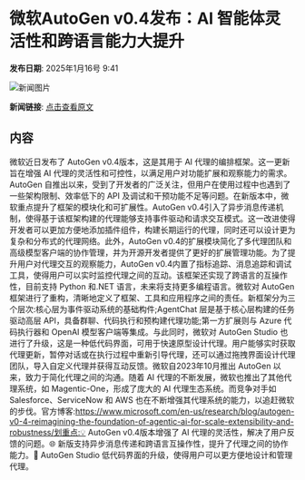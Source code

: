 # 微软AutoGen v0.4发布：AI 智能体灵活性和跨语言能力大提升

**发布日期**: 2025年1月16号 9:41

![新闻图片](https://upload.chinaz.com/2025/0116/6387261724042407814739741.png)

**新闻链接**: [点击查看原文](https://www.aibase.com/zh/news/14758)

## 内容

微软近日发布了 AutoGen v0.4版本，这是其用于 AI 代理的编排框架。这一更新旨在增强 AI 代理的灵活性和可控性，以满足用户对功能扩展和观察能力的需求。AutoGen 自推出以来，受到了开发者的广泛关注，但用户在使用过程中也遇到了一些架构限制、效率低下的 API 及调试和干预功能不足等问题。在新版本中，微软重点提升了框架的模块化和可扩展性。AutoGen v0.4引入了异步消息传递机制，使得基于该框架构建的代理能够支持事件驱动和请求交互模式。这一改进使得开发者可以更加方便地添加插件组件，构建长期运行的代理，同时还可以设计更为复杂和分布式的代理网络。此外，AutoGen v0.4的扩展模块简化了多代理团队和高级模型客户端的协作管理，并为开源开发者提供了更好的扩展管理功能。为了提升用户对代理交互的观察能力，AutoGen v0.4内置了指标追踪、消息追踪和调试工具，使得用户可以实时监控代理之间的互动。该框架还实现了跨语言的互操作性，目前支持 Python 和.NET 语言，未来将支持更多编程语言。微软对 AutoGen 框架进行了重构，清晰地定义了框架、工具和应用程序之间的责任。新框架分为三个层次:核心层为事件驱动系统的基础构件;AgentChat 层是基于核心层构建的任务驱动高层 API，具备群聊、代码执行和预构建代理功能;第一方扩展则与 Azure 代码执行器和 OpenAI 模型客户端等集成。与此同时，微软对 AutoGen Studio 也进行了升级，这是一种低代码界面，可用于快速原型设计代理。用户能够实时获取代理更新，暂停对话或在执行过程中重新引导代理，还可以通过拖拽界面设计代理团队，导入自定义代理并获得互动反馈。微软自2023年10月推出 AutoGen 以来，致力于简化代理之间的沟通。随着 AI 代理的不断发展，微软也推出了其他代理系统，如 Magentic-One，形成了庞大的 AI 代理生态系统。而竞争对手如 Salesforce、ServiceNow 和 AWS 也在不断增强其代理系统的能力，以追赶微软的步伐。官方博客:https://www.microsoft.com/en-us/research/blog/autogen-v0-4-reimagining-the-foundation-of-agentic-ai-for-scale-extensibility-and-robustness/划重点:💡 AutoGen v0.4版本增强了 AI 代理的灵活性，解决了用户反馈的问题。🌐 新版支持异步消息传递和跨语言互操作性，提升了代理之间的协作能力。🔧 AutoGen Studio 低代码界面的升级，使得用户可以更方便地设计和管理代理。
